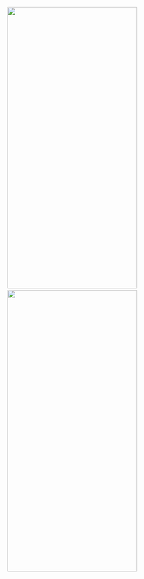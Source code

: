 <img src="https://github.com/DevAdeelAhmad/job-search-app/assets/76817960/d41b627c-2520-4e60-a547-81f580a6956b" width="300" height="650"/> &emsp;&emsp;
<img src="https://github.com/DevAdeelAhmad/job-search-app/assets/76817960/8a61ac5f-fc7e-470f-a32a-8beb222c719b" width="300" height="650"/>
